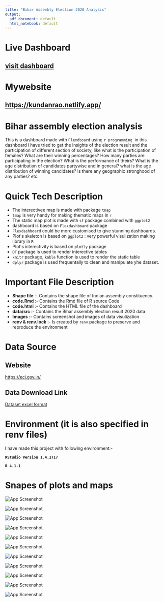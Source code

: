 ```yaml
---
title: "Bihar Assembly Election 2020 Analysis"
output:
  pdf_document: default
  html_notebook: default
---
```


# Live Dashboard

## [visit dashboard](https://kundan1rao.github.io/proj-dash-elec-analysis/code.html)

# Mywebsite

## <https://kundanrao.netlify.app/>

# Bihar assembly election analysis

This is a dashboard made with `Flexdboard` using `r programming`. in this dashboard i have tried to get the insights of the election result and the participation of different section of society, like what is the participation of females? What are their winning percentages? How many parties are participating in the election? What is the performance of theirs? What is the age distribution of candidates partywise and in general? what is the age distribution of winning candidates? Is there any geographic stronghood of any parties? etc.

# Quick Tech Description

-   The interectivee map is made with package `tmap`
-   `tmap` is very handy for making thematic maps in `r`
-   The static map plot is made with `sf` package combined with `ggplot2`
-   dashboard is based on `Flexdashboard` package
-   `Flexdashboard` could be more customised to give stunning dashboards.
-   Plot's skeleton is based on `ggplot2` : very powerful visulization making library in `R`
-   Plot's interectivity is based on `plotly` package
-   `DT` package is used to render interective tables
-   `knitr` package, `kable` function is used to render the static table
-   `dplyr` package is used frequentally to clean and manipulate yhe dataset.

# Important File Description

-   **Shape file** :- Contains the shape file of Indian assembly constituency.
-   **code.Rmd** :- Contains the Rmd file of R source Code
-   **code.html** :- Contains the HTML file of the dashboard
-   **data/src** :- Contains the Bihar assembly election result 2020 data
-   **Images** :- Contains screenshot and images of data visulization
-   **renv & renv.lock** :- Is created by `renv` package to preserve and reproduce the environment

# Data Source

## Website

<https://eci.gov.in/>

## Data Download Link

[Dataset excel format](https://eci.gov.in/files/file/12787-bihar-legislative-election-2020/?do=download&r=38109&confirm=1&t=1&csrfKey=78950e195a087a581e398c4f14b9f83c)

# Environment (it is also specified in renv files)

I have made this project with following environment:-

**`RStudio Version 1.4.1717`**

**`R 4.1.1`**

# Snapes of plots and maps

![App Screenshot](Images/proj-pie-01.png)

![App Screenshot](Images/proj-pie-02.png)

![App Screenshot](Images/proj-bar-01.png)

![App Screenshot](Images/proj-bar-02.png)

![App Screenshot](Images/proj-img-bar-01.png)

![App Screenshot](Images/proj-img-bar-02.png)

![App Screenshot](Images/proj-map-stat-01.png)

![App Screenshot](Images/proj-map-stat-02.png)

![App Screenshot](Images/proj-map-int-01.png)

![App Screenshot](Images/proj-plot-age-01.png)

![App Screenshot](Images/proj-plot-age-02.png)

# 

